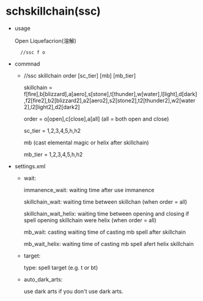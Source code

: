 # schskillchain(ssc)
- usage

  Open Liquefacrion(溶解)

        //ssc f o


- commnad

  - //ssc skillchain order [sc_tier] [mb] [mb_tier]

    skillchain = f[fire],b[blizzard],a[aero],s[stone],t[thunder],w[water],l[light],d[dark],f2[fire2],b2[blizzard2],a2[aero2],s2[stone2],t2[thunder2],w2[water2],l2[light2],d2[dark2]

    order = o[open],c[close],a[all] (all = both open and close)

    sc_tier = 1,2,3,4,5,h,h2

    mb (cast elemental magic or helix after skillchain)

    mb_tier = 1,2,3,4,5,h,h2

- settings.xml
  - wait:

    immanence_wait: waiting time after use immanence

    skillchain_wait: waiting time between skillchan (when order = all)

    skillchain_wait_helix: waiting time between opening and closing if spell opening skillchain were helix (when order = all)

    mb_wait: casting waiting time of casting mb spell after skillchain 

    mb_wait_helix: waiting time of casting mb spell afert helix skillchain

  - target:

    type: spell target (e.g. t or bt)

  - auto_dark_arts:
  
    use dark arts if you don't use dark arts.